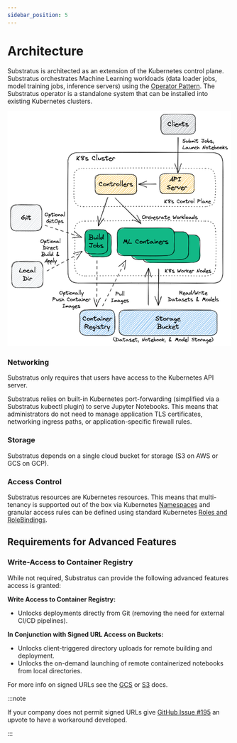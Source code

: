 ```yaml
---
sidebar_position: 5
---
```


# Architecture

Substratus is architected as an extension of the Kubernetes control plane. Substratus orchestrates Machine Learning workloads (data loader jobs, model training jobs, inference servers) using the [Operator Pattern](https://kubernetes.io/docs/concepts/extend-kubernetes/operator/). The Substratus operator is a standalone system that can be installed into existing Kubernetes clusters.


<img src="/img/diagrams/architecture.excalidraw.png"></img>

### Networking

Substratus only requires that users have access to the Kubernetes API server.

Substratus relies on built-in Kubernetes port-forwarding (simplified via a Substratus kubectl plugin) to serve Jupyter Notebooks. This means that administrators do not need to manage application TLS certificates, networking ingress paths, or application-specific firewall rules.

### Storage

Substratus depends on a single cloud bucket for storage (S3 on AWS or GCS on GCP).

### Access Control

Substratus resources are Kubernetes resources. This means that multi-tenancy is supported out of the box via Kubernetes [Namespaces](https://kubernetes.io/docs/concepts/overview/working-with-objects/namespaces/) and granular access rules can be defined using standard Kubernetes [Roles and RoleBindings](https://kubernetes.io/docs/reference/access-authn-authz/rbac/).

## Requirements for Advanced Features

### Write-Access to Container Registry

While not required, Substratus can provide the following advanced features access is granted:

**Write Access to Container Registry:**

* Unlocks deployments directly from Git (removing the need for external CI/CD pipelines).

**In Conjunction with Signed URL Access on Buckets:**

* Unlocks client-triggered directory uploads for remote building and deployment.
* Unlocks the on-demand launching of remote containerized notebooks from local directories.

For more info on signed URLs see the [GCS](https://cloud.google.com/storage/docs/access-control/signed-urls) or [S3](https://docs.aws.amazon.com/AmazonS3/latest/userguide/PresignedUrlUploadObject.html) docs.

:::note

If your company does not permit signed URLs give [GitHub Issue #195](https://github.com/substratusai/substratus/issues/195) an upvote to have a workaround developed.

:::